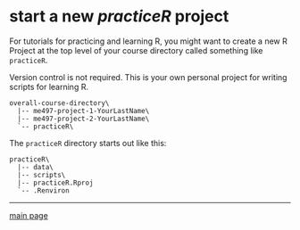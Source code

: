 
start a new *practiceR* project
===============================

For tutorials for practicing and learning R, you might want to create a new R Project at the top level of your course directory called something like `practiceR`.

Version control is not required. This is your own personal project for writing scripts for learning R.

    overall-course-directory\
      |-- me497-project-1-YourLastName\
      |-- me497-project-2-YourLastName\
      `-- practiceR\

The `practiceR` directory starts out like this:

    practiceR\  
      |-- data\
      |-- scripts\
      |-- practiceR.Rproj
      `-- .Renviron

------------------------------------------------------------------------

[main page](../README.md)
